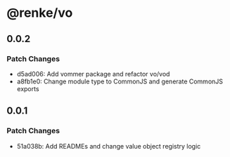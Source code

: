 # @renke/vo

## 0.0.2

### Patch Changes

- d5ad006: Add vommer package and refactor vo/vod
- a8fb1e0: Change module type to CommonJS and generate CommonJS exports

## 0.0.1

### Patch Changes

- 51a038b: Add READMEs and change value object registry logic
